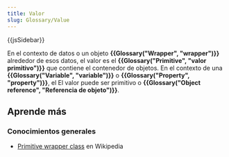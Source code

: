 ```yaml
---
title: Valor
slug: Glossary/Value
---
```


{{jsSidebar}}

En el contexto de datos o un objeto **{{Glossary("Wrapper", "wrapper")}}** alrededor de esos datos, el valor es el **{{Glossary("Primitive", "valor primitivo")}}** que contiene el contenedor de objetos. En el contexto de una **{{Glossary("Variable", "variable")}}** o **{{Glossary("Property", "property")}}**, el El valor puede ser primitivo o **{{Glossary("Object reference", "Referencia de objeto")}}**.

## Aprende más

### Conocimientos generales

- [Primitive wrapper class](https://es.wikipedia.org/wiki/Primitive_wrapper_class) en Wikipedia
